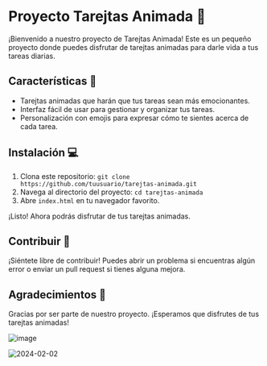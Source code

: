 # Proyecto Tarejtas Animada 🚀

¡Bienvenido a nuestro proyecto de Tarejtas Animada! Este es un pequeño proyecto donde puedes disfrutar de tarejtas animadas para darle vida a tus tareas diarias.

## Características 🎉

- Tarejtas animadas que harán que tus tareas sean más emocionantes.
- Interfaz fácil de usar para gestionar y organizar tus tareas.
- Personalización con emojis para expresar cómo te sientes acerca de cada tarea.

## Instalación 💻

1. Clona este repositorio: `git clone https://github.com/tuusuario/tarejtas-animada.git`
2. Navega al directorio del proyecto: `cd tarejtas-animada`
3. Abre `index.html` en tu navegador favorito.

¡Listo! Ahora podrás disfrutar de tus tarejtas animadas.

## Contribuir 🤝

¡Siéntete libre de contribuir! Puedes abrir un problema si encuentras algún error o enviar un pull request si tienes alguna mejora.

## Agradecimientos 🙌

Gracias por ser parte de nuestro proyecto. ¡Esperamos que disfrutes de tus tarejtas animadas!

![image](https://github.com/FrancisoRocha/Tarjetas-animadas/assets/122055396/8072d444-0871-48d6-8537-d2e276af94d8)

![2024-02-02](https://github.com/FrancisoRocha/Tarjetas-animadas/assets/122055396/8e218ace-15e7-4495-8f2b-2d0f9ed8781d)


